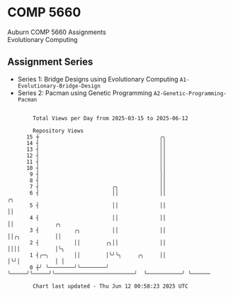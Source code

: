 # COMP 5660
Auburn COMP 5660 Assignments  
Evolutionary Computing

## Assignment Series
- Series 1: Bridge Designs using Evolutionary Computing `A1-Evolutionary-Bridge-Design`
- Series 2: Pacman using Genetic Programming `A2-Genetic-Programming-Pacman`

```

        Total Views per Day from 2025-03-15 to 2025-06-12

        Repository Views
      15 ┼                                      ╭╮
      14 ┤                                      ││
      13 ┤                                      ││
      12 ┤                                      ││
      11 ┤                                      ││
      10 ┤                                      ││
       9 ┤                                      ││
       8 ┤                                      ││
       7 ┤                       ╭╮             ││
       6 ┤                       ││             ││                         ╭╮
       5 ┤                       ││             ││                         ││
       4 ┤                       ││             ││                         ││             ╭╮
       3 ┤           ╭╮          ││             ││                         ││╭╮           ││
       2 ┤           ││        ╭╮││             ││                         ││││           │╰╮
       1 ┤╭─╮        ││        │╰╯╰╮     ╭╮     ││                         │╰╯│           │ │
       0 ┼╯ ╰────────╯╰────────╯   ╰─────╯╰─────╯╰─────────────────────────╯  ╰───────────╯ ╰──────

        Chart last updated - Thu Jun 12 00:58:23 2025 UTC
        
```
